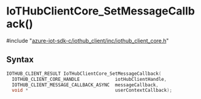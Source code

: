 # IoTHubClientCore_SetMessageCallback()

\#include "[azure-iot-sdk-c/iothub_client/inc/iothub_client_core.h](../iot-c-ref-iothub-client-core-h.md)"  

## Syntax

```C
IOTHUB_CLIENT_RESULT IoTHubClientCore_SetMessageCallback(
  IOTHUB_CLIENT_CORE_HANDLE             iotHubClientHandle,
  IOTHUB_CLIENT_MESSAGE_CALLBACK_ASYNC  messageCallback,
  void *                                userContextCallback);
```

